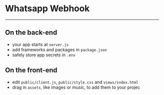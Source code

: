 # Whatsapp Webhook

------------

## On the back-end

- your app starts at `server.js`
- add frameworks and packages in `package.json`
- safely store app secrets in `.env`

## On the front-end

- edit `public/client.js`, `public/style.css` and `views/index.html`
- drag in `assets`, like images or music, to add them to your projec
